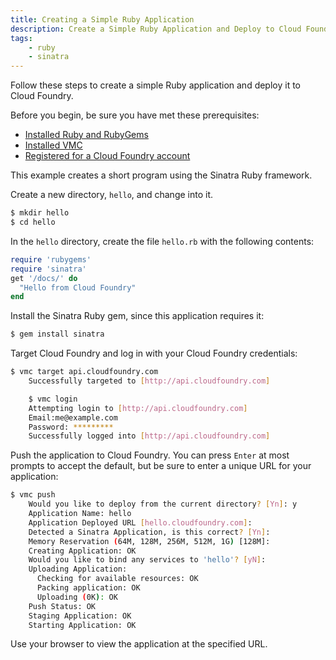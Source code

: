 ```yaml
---
title: Creating a Simple Ruby Application
description: Create a Simple Ruby Application and Deploy to Cloud Foundry
tags:
    - ruby
    - sinatra
---
```


Follow these steps to create a simple Ruby application and deploy it to Cloud Foundry.

Before you begin, be sure you have met these prerequisites:

+ 	[Installed Ruby and RubyGems](installing-ruby.html)
+	[Installed VMC](/docs/tools/vmc/installing-vmc.html)
+	[Registered for a Cloud Foundry account](https://my.cloudfoundry.com/signup)

This example creates a short program using the Sinatra Ruby framework.

Create a new directory, `hello`, and change into it.

```bash
$ mkdir hello
$ cd hello
```

In the `hello` directory, create the file `hello.rb` with the following contents:

```ruby
require 'rubygems'
require 'sinatra'
get '/docs/' do
  "Hello from Cloud Foundry"
end

```

Install the Sinatra Ruby gem, since this application requires it:

```bash
$ gem install sinatra
```

Target Cloud Foundry and log in with your Cloud Foundry credentials:

```bash
$ vmc target api.cloudfoundry.com
	Successfully targeted to [http://api.cloudfoundry.com]

	$ vmc login
	Attempting login to [http://api.cloudfoundry.com]
	Email:me@example.com
	Password: *********
	Successfully logged into [http://api.cloudfoundry.com]

```

Push the application to Cloud Foundry. You can press `Enter` at most prompts to accept the default, but be sure to enter a unique URL for your application:

```bash
$ vmc push
	Would you like to deploy from the current directory? [Yn]: y
	Application Name: hello
	Application Deployed URL [hello.cloudfoundry.com]:
	Detected a Sinatra Application, is this correct? [Yn]:
	Memory Reservation (64M, 128M, 256M, 512M, 1G) [128M]:
	Creating Application: OK
	Would you like to bind any services to 'hello'? [yN]:
	Uploading Application:
	  Checking for available resources: OK
	  Packing application: OK
	  Uploading (0K): OK
	Push Status: OK
	Staging Application: OK
	Starting Application: OK

```

Use your browser to view the application at the specified URL.
